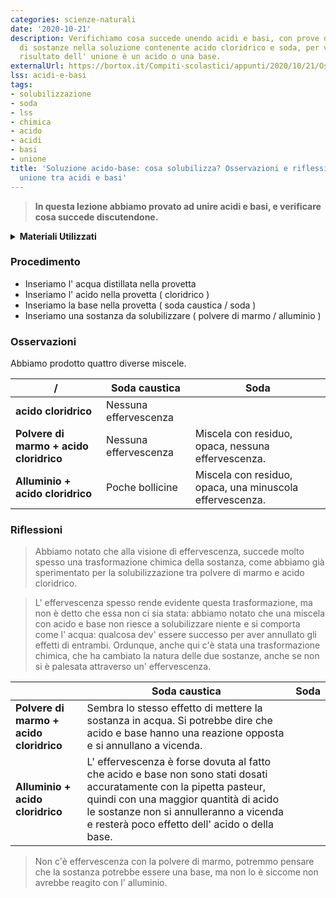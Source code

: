 ```yaml
---
categories: scienze-naturali
date: '2020-10-21'
description: Verifichiamo cosa succede unendo acidi e basi, con prove di solubilizzazione
  di sostanze nella soluzione contenente acido cloridrico e soda, per vedere se il
  risultato dell' unione è un acido o una base.
externalUrl: https://bortox.it/Compiti-scolastici/appunti/2020/10/21/Osservazioni-unione-acido-base.html
lss: acidi-e-basi
tags:
- solubilizzazione
- soda
- lss
- chimica
- acido
- acidi
- basi
- unione
title: 'Soluzione acido-base: cosa solubilizza? Osservazioni e riflessioni sull''
  unione tra acidi e basi'
---
```


> **In questa lezione abbiamo provato ad unire acidi e basi, e verificare cosa succede discutendone.**

<details>
  <summary><b>Materiali Utilizzati</b></summary>
  
  • 4 provette<br>
  • Acqua distillata<br>
  • Polvere di marmo<br>
  • Soda caustica<br>
  • Soda<br>
  • Acido cloridrico<br>
  • Alluminio<br>
  • Spatola ( per inserire la polvere di marmo nelle provette )<br>
</details>

### Procedimento

- Inseriamo l' acqua distillata nella provetta
- Inseriamo l' acido nella provetta ( cloridrico ) 
- Inseriamo la base nella provetta ( soda caustica / soda )
- Inseriamo una sostanza da solubilizzare ( polvere di marmo / alluminio )

### Osservazioni 

Abbiamo prodotto quattro diverse miscele.

|/|Soda caustica|Soda|
|---|---|---|
**acido cloridrico**|Nessuna effervescenza||
**Polvere di marmo + acido cloridrico**|Nessuna effervescenza|Miscela con residuo, opaca, nessuna effervescenza.|
**Alluminio + acido cloridrico**|Poche bollicine|Miscela con residuo, opaca, una minuscola effervescenza.|

### Riflessioni



> Abbiamo notato che alla visione di effervescenza, succede molto spesso una trasformazione chimica della sostanza, come abbiamo già sperimentato per la solubilizzazione tra polvere di marmo e acido cloridrico. 

> L' effervescenza spesso rende evidente questa trasformazione, ma non è detto che essa non ci sia stata: abbiamo notato che una miscela con acido e base non riesce a solubilizzare niente e si comporta come l' acqua: qualcosa dev' essere successo per aver annullato gli effetti di entrambi. Ordunque, anche qui c'è stata una trasformazione chimica, che ha cambiato la natura delle due sostanze, anche se non si è palesata attraverso un' effervescenza. 

| |Soda caustica|Soda|
|---|---|---|
**Polvere di marmo + acido cloridrico**|Sembra lo stesso effetto di mettere la sostanza in acqua. Si potrebbe dire che acido e base hanno una reazione opposta e si annullano a vicenda.||
**Alluminio + acido cloridrico**|L' effervescenza è forse dovuta al fatto che acido e base non sono stati dosati accuratamente con la pipetta pasteur, quindi con una maggior quantità di acido le sostanze non si annulleranno a vicenda e resterà poco effetto dell' acido o della base. ||

> Non c'è effervescenza con la polvere di marmo, potremmo pensare che la sostanza
 potrebbe essere una base, ma non lo è siccome non avrebbe reagito con l' alluminio.